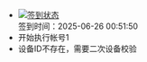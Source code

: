 - [![签到状态](https://github.com/womade/Cloud189-Actions/actions/workflows/main.yml/badge.svg?branch=main)](https://github.com/womade/Cloud189-Actions/actions/workflows/main.yml) <br> 签到时间：2025-06-26 00:51:50
- 开始执行帐号1
- 设备ID不存在，需要二次设备校验
